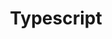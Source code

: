 ---
title: Typescript
description: TypeScript is a free and open source high-level programming language developed and maintained by Microsoft. 
image: ts.png

# Badge style
style:
    background: "#3178C6"
    color: "#fff"
---